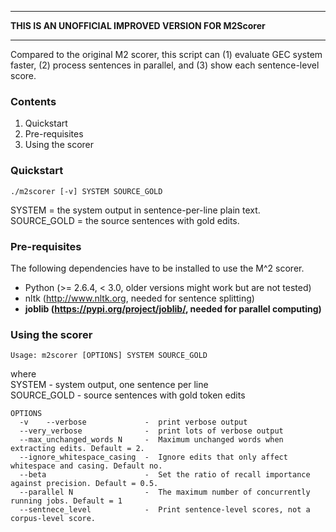 


**************************************************************************************************
**THIS IS AN UNOFFICIAL IMPROVED VERSION FOR M2Scorer**     
****************************************************************************************************

Compared to the original M2 scorer, this script can (1) evaluate GEC system faster, (2) process sentences in parallel, and (3) show each sentence-level score.

### Contents  
1. Quickstart
2. Pre-requisites
3. Using the scorer   

### Quickstart

```
./m2scorer [-v] SYSTEM SOURCE_GOLD
```
SYSTEM = the system output in sentence-per-line plain text.
SOURCE_GOLD = the source sentences with gold edits.

### Pre-requisites
The following dependencies have to be installed to use the M^2 scorer.

* Python (>= 2.6.4, < 3.0, older versions might work but are not tested)
* nltk (http://www.nltk.org, needed for sentence splitting)
* **joblib (https://pypi.org/project/joblib/, needed for parallel computing)**


### Using the scorer
```
Usage: m2scorer [OPTIONS] SYSTEM SOURCE_GOLD
```
where   
 SYSTEM          -   system output, one sentence per line   
 SOURCE_GOLD     -   source sentences with gold token edits   
```
OPTIONS
  -v    --verbose             -  print verbose output
  --very_verbose              -  print lots of verbose output
  --max_unchanged_words N     -  Maximum unchanged words when extracting edits. Default = 2.
  --ignore_whitespace_casing  -  Ignore edits that only affect whitespace and casing. Default no.
  --beta                      -  Set the ratio of recall importance against precision. Default = 0.5.
  --parallel N                -  The maximum number of concurrently running jobs. Default = 1
  --sentnece_level            -  Print sentence-level scores, not a corpus-level score.
```
